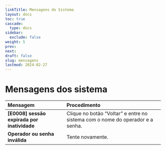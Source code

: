 ```yaml
---
linkTitle: Mensagens do Sistema
layout: docs
toc: true
cascade:
  type: docs
sidebar:
  exclude: false
weight: 5
prev:
next:
draft: false
slug: mensagens
lastmod: 2024-02-27
---
```

# Mensagens dos sistema

Mensagem | Procedimento
:---     | :---
**[E0008] sessão expirada por inatividade**| Clique no botão “Voltar” e entre no sistema com o nome do operador e a senha.
**Operador ou senha inválida**| Tente novamente.
